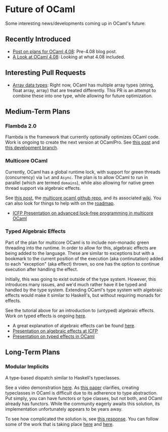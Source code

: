 # Future of OCaml

Some interesting news/developments coming up in OCaml's future:

## Recently Introduced

* [Post on plans for OCaml 4.08](https://blog.janestreet.com/plans-for-ocaml-408/):
Pre-4.08 blog post.
* [A Look at OCaml 4.08](https://blog.janestreet.com/a-look-at-ocaml-4.08/):
Looking at what 4.08 included.

## Interesting Pull Requests

* [Array data types](https://github.com/ocaml/ocaml/pull/616):
Right now, OCaml has multiple array types (string, float array, array) that are treated differently.
This PR is an attempt to combine these into one type, while allowing for future optimization.

## Medium-Term Plans

### Flambda 2.0

Flambda is the framework that currently optionally optimizes OCaml code.
Work is ongoing to create the next version at OCamlPro.
See [this post](https://www.ocamlpro.com/2019/08/30/ocamlpros-compiler-team-work-update/)
and [this development branch](https://github.com/mshinwell/ocaml/tree/flambda2.0).

### Multicore OCaml

Currently, OCaml has a global runtime lock,
with support for green threads (concurrency) via `lwt` and `Async`.
The plan is to allow OCaml to run in parallel (which are termed `domains`),
while also allowing for native green thread support via algebraic effects.

See [this post](https://discuss.ocaml.org/t/ocaml-multicore-report-on-a-june-2018-development-meeting-in-paris/2202),
the [multicore ocaml github repo](https://github.com/ocamllabs/ocaml-multicore),
and its associated [wiki](https://github.com/ocamllabs/ocaml-multicore/wiki).
You can also look for things to help with on the [roadmap](https://github.com/ocaml-multicore/ocaml-multicore/projects/3).

* [ICFP Presentation on advanced lock-free programming in multicore OCaml](https://www.youtube.com/watch?v=C0YkrerSNn0)


### Typed Algebraic Effects

Part of the plan for multicore OCaml is to include non-monadic green threading into the runtime.
In order to allow for this, algebraic effects are being added to the language.
These are similar to exceptions but with a bookmark to the current position of the execution
(aka continutation) added to each "exception" (aka effect) thrown,
so one has the option to continue execution after handling the effect.

Initially, this was going to exist outside of the type system.
However, this introduces many issues, and we'd much rather have it be typed and handled by the
type system.
Extending OCaml's type system with algebraic effects would make it similar to Haskell's,
but without requiring monads for effects.

See the tutorial above for an introduction to (untyped) algebraic effects.
Work on typed effects is ongoing [here](https://github.com/lpw25/ocaml-typed-effects).

* A great explanation of algebraic effects can be found [here](https://github.com/ocamllabs/ocaml-effects-tutorial).
* [Presentation on algebraic effects at ICFP](https://www.youtube.com/watch?v=DNp3ifNpgPM)
* [Presentation on typed effects in OCaml](https://www.youtube.com/watch?v=0dAafhi-IuE)

## Long-Term Plans

### Modular Implicits

A type-based dispatch similar to Haskell's typeclasses.

See a video demonstration [here](https://www.youtube.com/watch?v=3wVUXTd4WNc).
As [this paper](https://arxiv.org/pdf/1512.01895.pdf) clarifies,
creating typeclasses in OCaml is difficult due to its adherence to
type abstraction.
Put simply, you can have functors or type classes, but not both, and OCaml already has functors.
While the community eagerly awaits this solution, its implementation unfortunately appears to be years away.

To see how complicated the solution is, see [this response](https://discuss.ocaml.org/t/modular-implicits/144/18).
You can follow some of the work that is taking place [here](https://github.com/lpw25/implicits-module-system)
and [here](https://github.com/ocamllabs/ocaml-modular-implicits).
